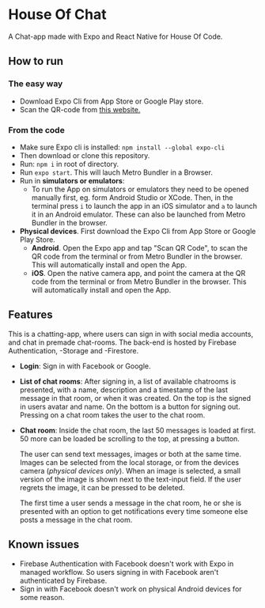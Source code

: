 # House Of Chat

A Chat-app made with Expo and React Native for House Of Code.

## How to run

### The easy way

- Download Expo Cli from App Store or Google Play store.
- Scan the QR-code from [this website.](https://expo.io/@oordell/projects/HouseOfChat)

### From the code

- Make sure Expo cli is installed: `npm install --global expo-cli`
- Then download or clone this repository.
- Run: `npm i` in root of directory.
- Run `expo start`. This will lauch Metro Bundler in a Browser.
- Run in **simulators or emulators**:
  - To run the App on simulators or emulators they need to be opened manually first, eg. form Android Studio or XCode. Then, in the terminal press `i` to launch the app in an iOS simulator and `a` to launch it in an Android emulator. These can also be launched from Metro Bundler in the browser.
- **Physical devices**. First download the Expo Cli from App Store or Google Play Store.
  - **Android**. Open the Expo app and tap "Scan QR Code", to scan the QR code from the terminal or from Metro Bundler in the browser. This will automatically install and open the App.
  - **iOS**. Open the native camera app, and point the camera at the QR code from the terminal or from Metro Bundler in the browser. This will automatically install and open the App.

## Features

This is a chatting-app, where users can sign in with social media accounts, and chat in premade chat-rooms. The back-end is hosted by Firebase Authentication, -Storage and -Firestore.

- **Login**: Sign in with Facebook or Google.
- **List of chat rooms**: After signing in, a list of available chatrooms is presented, with a name, description and a timestamp of the last message in that room, or when it was created. On the top is the signed in users avatar and name. On the bottom is a button for signing out. Pressing on a chat room takes the user to the chat room.
- **Chat room**: Inside the chat room, the last 50 messages is loaded at first. 50 more can be loaded be scrolling to the top, at pressing a button.

  The user can send text messages, images or both at the same time. Images can be selected from the local storage, or from the devices camera (_physical devices only_). When an image is selected, a small version of the image is shown next to the text-input field. If the user regrets the image, it can be pressed to be deleted.

  The first time a user sends a message in the chat room, he or she is presented with an option to get notifications every time someone else posts a message in the chat room.

## Known issues

- Firebase Authentication with Facebook doesn't work with Expo in managed workflow. So users signing in with Facebook aren't authenticated by Firebase.
- Sign in with Facebook doesn't work on physical Android devices for some reason.

